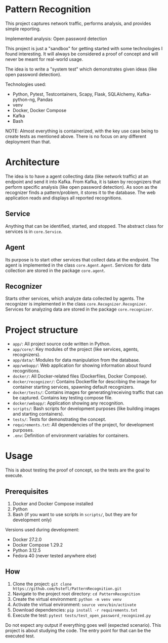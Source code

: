Pattern Recognition
===================
This project captures network traffic, performs analysis, and provides simple reporting.

Implemented analysis: Open password detection

This project is just a "sandbox" for getting started with some technologies I found interesting.
It will always be considered a proof of concept and will never be meant for real-world usage.

The idea is to write a "system test" which demonstrates given ideas (like open password detection).

Technologies used: 
 * Python, Pytest, Testcontainers, Scapy, Flask, SQLAlchemy, Kafka-python-ng, Pandas
 * venv
 * Docker, Docker Compose
 * Kafka
 * Bash

NOTE: Almost everything is containerized, with the key use case being to create tests as mentioned above.
There is no focus on any different deployment than that.


Architecture
============
The idea is to have a agent collecting data (like network traffic) at an endpoint and send it 
into Kafka. From Kafka, it is taken by recognizers that perform specific analysis (like open password detection).
As soon as the recognizer finds a pattern/problem, it stores it to the database.
The web application reads and displays all reported recognitions.

Service
-------
Anything that can be identified, started, and stopped. The abstract class for services is in `core.Service`.

Agent
-----
Its purpose is to start other services that collect data at the endpoint. The agent is implemented in the class `core.Agent.Agent`.
Services for data collection are stored in the package `core.agent`. 

Recognizer
---------
Starts other services, which analyze data collected by agents. The recognizer is implemented in the class `core.Recognizer.Recognizer`.
Services for analyzing data are stored in the package `core.recognizer`.

Project structure
=========
 * `app/`: All project source code written in Python.
 * `app/core/`: Key modules of the project (like services, agents, recognizers).
 * `app/data/`: Modules for data manipulation from the database.
 * `app/webapp/`: Web application for showing information about found recognitions.
 * `docker/`: All Docker-related files (Dockerfiles, Docker Compose).
 * `docker/recognizer/`: Contains Dockerfile for describing the image for container starting services, spawning default recognizers.
 * `docker/tests/`: Contains images for generating/receiving traffic that can be captured. Contains key testing compose file.
 * `docker/webapp/`: Application showing any recognition.
 * `scripts/`: Bash scripts for development purposes (like building images and starting containers).
 * `tests/`: Tests for demonstrating the concept.
 * `requirements.txt`: All dependencies of the project, for development purposes.
 * `.env`: Definition of environment variables for containers.

Usage
=====
This is about testing the proof of concept, so the tests are the goal to execute.

Prerequisites
-------------
1. Docker and Docker Compose installed
2. Python
3. Bash (if you want to use scripts in `scripts/`, but they are for development only)

Versions used during development:
 * Docker 27.2.0
 * Docker Compose 1.29.2
 * Python 3.12.5
 * Fedora 40 (never tested anywhere else)

How
---
1. Clone the project: `git clone https://github.com/hstefl/PatternRecognition.git`
2. Navigate to the project root directory: `cd PatternRecognition`
3. Create the virtual environment: `python -m venv venv`
4. Activate the virtual environment: `source venv/bin/activate` 
5. Download dependencies: `pip install -r requirements.txt`
6. Execute the test: `pytest tests/test_open_password_recognized.py`

Do not expect any output if everything goes well (expected scenario). This project is about studying the code.
The entry point for that can be the executed test.
